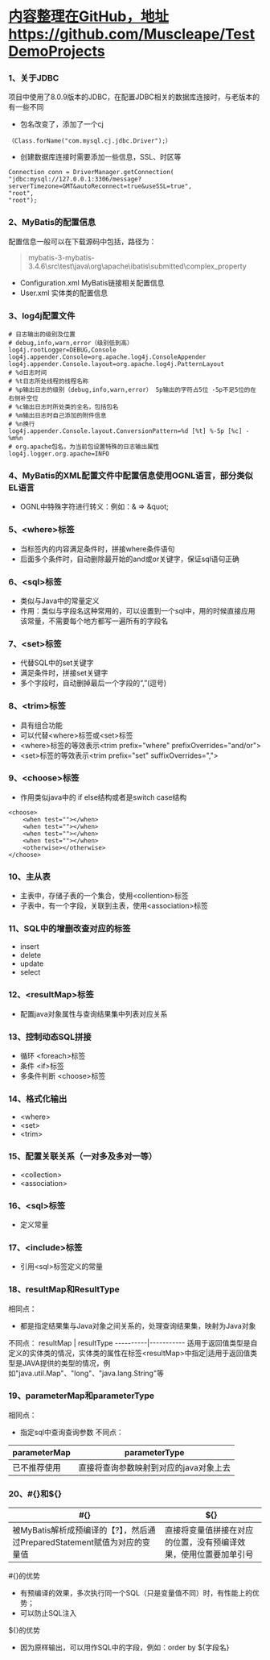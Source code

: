 # [内容整理在GitHub，地址https://github.com/Muscleape/TestDemoProjects](https://github.com/Muscleape/TestDemoProjects/tree/master/MyBatis)

### 1、关于JDBC
项目中使用了8.0.9版本的JDBC，在配置JDBC相关的数据库连接时，与老版本的有一些不同
- 包名改变了，添加了一个cj
```
（Class.forName("com.mysql.cj.jdbc.Driver");）
```
- 创建数据库连接时需要添加一些信息，SSL、时区等
```
Connection conn = DriverManager.getConnection(
"jdbc:mysql://127.0.0.1:3306/message?serverTimezone=GMT&autoReconnect=true&useSSL=true",
"root",
"root");
```

### 2、MyBatis的配置信息
配置信息一般可以在下载源码中包括，路径为：
> mybatis-3-mybatis-3.4.6\src\test\java\org\apache\ibatis\submitted\complex_property
- Configuration.xml  MyBatis链接相关配置信息
- User.xml 实体类的配置信息

### 3、log4j配置文件

```
# 日志输出的级别及位置 
# debug,info,warn,error（级别低到高）
log4j.rootLogger=DEBUG,Console
log4j.appender.Console=org.apache.log4j.ConsoleAppender
log4j.appender.Console.layout=org.apache.log4j.PatternLayout
# %d日志时间
# %t日志所处线程的线程名称
# %p输出日志的级别（debug,info,warn,error） 5p输出的字符占5位 -5p不足5位的在右侧补空位
# %c输出日志时所处类的全名，包括包名
# %m输出日志时自己添加的附件信息
# %n换行
log4j.appender.Console.layout.ConversionPattern=%d [%t] %-5p [%c] - %m%n
# org.apache包名，为当前包设置特殊的日志输出属性
log4j.logger.org.apache=INFO
```

### 4、MyBatis的XML配置文件中配置信息使用OGNL语言，部分类似EL语言
- OGNL中特殊字符进行转义：例如：&  => \&quot\;

### 5、\<where>标签
- 当标签内的内容满足条件时，拼接where条件语句
- 后面多个条件时，自动删除最开始的and或or关键字，保证sql语句正确


### 6、\<sql>标签
 - 类似与Java中的常量定义
 - 作用：类似与字段名这种常用的，可以设置到一个sql中，用的时候直接应用该常量，不需要每个地方都写一遍所有的字段名

### 7、\<set>标签
- 代替SQL中的set关键字
- 满足条件时，拼接set关键字
- 多个字段时，自动删掉最后一个字段的“,”(逗号)

### 8、\<trim>标签
- 具有组合功能
- 可以代替\<where>标签或\<set>标签
- \<where>标签的等效表示\<trim prefix="where" prefixOverrides="and/or">
- \<set>标签的等效表示\<trim prefix="set" suffixOverrides=",">

### 9、\<choose>标签
- 作用类似java中的 if else结构或者是switch case结构

```
<choose>
    <when test=""></when>
    <when test=""></when>
    <when test=""></when>
    <when test=""></when>
    <otherwise></otherwise>
</choose>
```

### 10、主从表
- 主表中，存储子表的一个集合，使用\<collention>标签
- 子表中，有一个字段，关联到主表，使用\<association>标签

### 11、SQL中的增删改查对应的标签
- insert
- delete
- update
- select

### 12、\<resultMap>标签
- 配置java对象属性与查询结果集中列表对应关系

### 13、控制动态SQL拼接
- 循环 \<foreach>标签
- 条件 \<if>标签
- 多条件判断 \<choose>标签

### 14、格式化输出
- \<where>
- \<set>
- \<trim>

### 15、配置关联关系（一对多及多对一等）
- \<collection>
- \<association>

### 16、\<sql>标签
- 定义常量

### 17、\<include>标签
- 引用\<sql>标签定义的常量

### 18、resultMap和ResultType

 相同点：
- 都是指定结果集与Java对象之间关系的，处理查询结果集，映射为Java对象

 不同点：
resultMap | resultType
----------|-----------
适用于返回值类型是自定义的实体类的情况，实体类的属性在标签\<resultMap>中指定|适用于返回值类型是JAVA提供的类型的情况，例如"java.util.Map"、"long"、"java.lang.String"等

### 19、parameterMap和parameterType

相同点：
- 指定sql中查询查询参数
不同点：

parameterMap|parameterType
--------|------
已不推荐使用|直接将查询参数映射到对应的java对象上去

### 20、#{}和${}

#{} | ${}
----|----
被MyBatis解析成预编译的【?】，然后通过PreparedStatement赋值为对应的变量值|直接将变量值拼接在对应的位置，没有预编译效果，使用位置要加单引号

#{}的优势
- 有预编译的效果，多次执行同一个SQL（只是变量值不同）时，有性能上的优势；
- 可以防止SQL注入

${}的优势
- 因为原样输出，可以用作SQL中的字段，例如：order by ${字段名}
